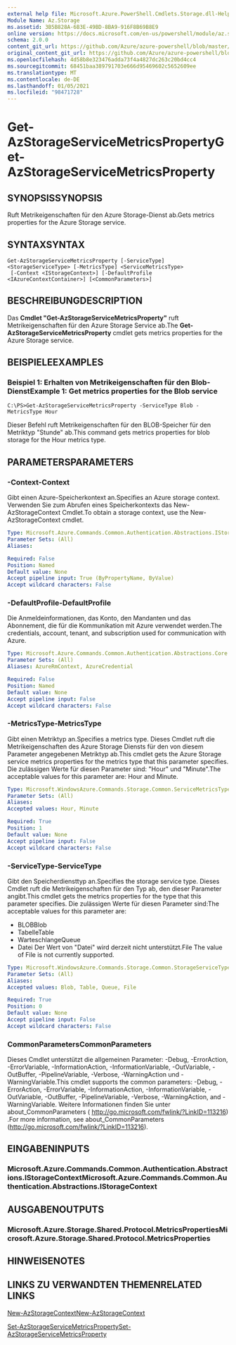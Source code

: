 ```yaml
---
external help file: Microsoft.Azure.PowerShell.Cmdlets.Storage.dll-Help.xml
Module Name: Az.Storage
ms.assetid: 3B5B828A-6B3E-49BD-8BA9-916F8B69B8E9
online version: https://docs.microsoft.com/en-us/powershell/module/az.storage/get-azstorageservicemetricsproperty
schema: 2.0.0
content_git_url: https://github.com/Azure/azure-powershell/blob/master/src/Storage/Storage.Management/help/Get-AzStorageServiceMetricsProperty.md
original_content_git_url: https://github.com/Azure/azure-powershell/blob/master/src/Storage/Storage.Management/help/Get-AzStorageServiceMetricsProperty.md
ms.openlocfilehash: 4d58b8e323476adda73f4a4827dc263c20bd4cc4
ms.sourcegitcommit: 68451baa389791703e666d95469602c5652609ee
ms.translationtype: MT
ms.contentlocale: de-DE
ms.lasthandoff: 01/05/2021
ms.locfileid: "98471728"
---
```

# <span data-ttu-id="c35e5-101">Get-AzStorageServiceMetricsProperty</span><span class="sxs-lookup"><span data-stu-id="c35e5-101">Get-AzStorageServiceMetricsProperty</span></span>

## <span data-ttu-id="c35e5-102">SYNOPSIS</span><span class="sxs-lookup"><span data-stu-id="c35e5-102">SYNOPSIS</span></span>
<span data-ttu-id="c35e5-103">Ruft Metrikeigenschaften für den Azure Storage-Dienst ab.</span><span class="sxs-lookup"><span data-stu-id="c35e5-103">Gets metrics properties for the Azure Storage service.</span></span>

## <span data-ttu-id="c35e5-104">SYNTAX</span><span class="sxs-lookup"><span data-stu-id="c35e5-104">SYNTAX</span></span>

```
Get-AzStorageServiceMetricsProperty [-ServiceType] <StorageServiceType> [-MetricsType] <ServiceMetricsType>
 [-Context <IStorageContext>] [-DefaultProfile <IAzureContextContainer>] [<CommonParameters>]
```

## <span data-ttu-id="c35e5-105">BESCHREIBUNG</span><span class="sxs-lookup"><span data-stu-id="c35e5-105">DESCRIPTION</span></span>
<span data-ttu-id="c35e5-106">Das **Cmdlet "Get-AzStorageServiceMetricsProperty"** ruft Metrikeigenschaften für den Azure Storage Service ab.</span><span class="sxs-lookup"><span data-stu-id="c35e5-106">The **Get-AzStorageServiceMetricsProperty** cmdlet gets metrics properties for the Azure Storage service.</span></span>

## <span data-ttu-id="c35e5-107">BEISPIELE</span><span class="sxs-lookup"><span data-stu-id="c35e5-107">EXAMPLES</span></span>

### <span data-ttu-id="c35e5-108">Beispiel 1: Erhalten von Metrikeigenschaften für den Blob-Dienst</span><span class="sxs-lookup"><span data-stu-id="c35e5-108">Example 1: Get metrics properties for the Blob service</span></span>
```
C:\PS>Get-AzStorageServiceMetricsProperty -ServiceType Blob -MetricsType Hour
```

<span data-ttu-id="c35e5-109">Dieser Befehl ruft Metrikeigenschaften für den BLOB-Speicher für den Metriktyp "Stunde" ab.</span><span class="sxs-lookup"><span data-stu-id="c35e5-109">This command gets metrics properties for blob storage for the Hour metrics type.</span></span>

## <span data-ttu-id="c35e5-110">PARAMETERS</span><span class="sxs-lookup"><span data-stu-id="c35e5-110">PARAMETERS</span></span>

### <span data-ttu-id="c35e5-111">-Context</span><span class="sxs-lookup"><span data-stu-id="c35e5-111">-Context</span></span>
<span data-ttu-id="c35e5-112">Gibt einen Azure-Speicherkontext an.</span><span class="sxs-lookup"><span data-stu-id="c35e5-112">Specifies an Azure storage context.</span></span>
<span data-ttu-id="c35e5-113">Verwenden Sie zum Abrufen eines Speicherkontexts das New-AzStorageContext Cmdlet.</span><span class="sxs-lookup"><span data-stu-id="c35e5-113">To obtain a storage context, use the New-AzStorageContext cmdlet.</span></span>

```yaml
Type: Microsoft.Azure.Commands.Common.Authentication.Abstractions.IStorageContext
Parameter Sets: (All)
Aliases:

Required: False
Position: Named
Default value: None
Accept pipeline input: True (ByPropertyName, ByValue)
Accept wildcard characters: False
```

### <span data-ttu-id="c35e5-114">-DefaultProfile</span><span class="sxs-lookup"><span data-stu-id="c35e5-114">-DefaultProfile</span></span>
<span data-ttu-id="c35e5-115">Die Anmeldeinformationen, das Konto, den Mandanten und das Abonnement, die für die Kommunikation mit Azure verwendet werden.</span><span class="sxs-lookup"><span data-stu-id="c35e5-115">The credentials, account, tenant, and subscription used for communication with Azure.</span></span>

```yaml
Type: Microsoft.Azure.Commands.Common.Authentication.Abstractions.Core.IAzureContextContainer
Parameter Sets: (All)
Aliases: AzureRmContext, AzureCredential

Required: False
Position: Named
Default value: None
Accept pipeline input: False
Accept wildcard characters: False
```

### <span data-ttu-id="c35e5-116">-MetricsType</span><span class="sxs-lookup"><span data-stu-id="c35e5-116">-MetricsType</span></span>
<span data-ttu-id="c35e5-117">Gibt einen Metriktyp an.</span><span class="sxs-lookup"><span data-stu-id="c35e5-117">Specifies a metrics type.</span></span>
<span data-ttu-id="c35e5-118">Dieses Cmdlet ruft die Metrikeigenschaften des Azure Storage Diensts für den von diesem Parameter angegebenen Metriktyp ab.</span><span class="sxs-lookup"><span data-stu-id="c35e5-118">This cmdlet gets the Azure Storage service metrics properties for the metrics type that this parameter specifies.</span></span>
<span data-ttu-id="c35e5-119">Die zulässigen Werte für diesen Parameter sind: "Hour" und "Minute".</span><span class="sxs-lookup"><span data-stu-id="c35e5-119">The acceptable values for this parameter are: Hour and Minute.</span></span>

```yaml
Type: Microsoft.WindowsAzure.Commands.Storage.Common.ServiceMetricsType
Parameter Sets: (All)
Aliases:
Accepted values: Hour, Minute

Required: True
Position: 1
Default value: None
Accept pipeline input: False
Accept wildcard characters: False
```

### <span data-ttu-id="c35e5-120">-ServiceType</span><span class="sxs-lookup"><span data-stu-id="c35e5-120">-ServiceType</span></span>
<span data-ttu-id="c35e5-121">Gibt den Speicherdiensttyp an.</span><span class="sxs-lookup"><span data-stu-id="c35e5-121">Specifies the storage service type.</span></span>
<span data-ttu-id="c35e5-122">Dieses Cmdlet ruft die Metrikeigenschaften für den Typ ab, den dieser Parameter angibt.</span><span class="sxs-lookup"><span data-stu-id="c35e5-122">This cmdlet gets the metrics properties for the type that this parameter specifies.</span></span>
<span data-ttu-id="c35e5-123">Die zulässigen Werte für diesen Parameter sind:</span><span class="sxs-lookup"><span data-stu-id="c35e5-123">The acceptable values for this parameter are:</span></span>
- <span data-ttu-id="c35e5-124">BLOB</span><span class="sxs-lookup"><span data-stu-id="c35e5-124">Blob</span></span> 
- <span data-ttu-id="c35e5-125">Tabelle</span><span class="sxs-lookup"><span data-stu-id="c35e5-125">Table</span></span>
- <span data-ttu-id="c35e5-126">Warteschlange</span><span class="sxs-lookup"><span data-stu-id="c35e5-126">Queue</span></span>
- <span data-ttu-id="c35e5-127">Datei Der Wert von "Datei" wird derzeit nicht unterstützt.</span><span class="sxs-lookup"><span data-stu-id="c35e5-127">File The value of File is not currently supported.</span></span>

```yaml
Type: Microsoft.WindowsAzure.Commands.Storage.Common.StorageServiceType
Parameter Sets: (All)
Aliases:
Accepted values: Blob, Table, Queue, File

Required: True
Position: 0
Default value: None
Accept pipeline input: False
Accept wildcard characters: False
```

### <span data-ttu-id="c35e5-128">CommonParameters</span><span class="sxs-lookup"><span data-stu-id="c35e5-128">CommonParameters</span></span>
<span data-ttu-id="c35e5-129">Dieses Cmdlet unterstützt die allgemeinen Parameter: -Debug, -ErrorAction, -ErrorVariable, -InformationAction, -InformationVariable, -OutVariable, -OutBuffer, -PipelineVariable, -Verbose, -WarningAction und -WarningVariable.</span><span class="sxs-lookup"><span data-stu-id="c35e5-129">This cmdlet supports the common parameters: -Debug, -ErrorAction, -ErrorVariable, -InformationAction, -InformationVariable, -OutVariable, -OutBuffer, -PipelineVariable, -Verbose, -WarningAction, and -WarningVariable.</span></span> <span data-ttu-id="c35e5-130">Weitere Informationen finden Sie unter about_CommonParameters ( http://go.microsoft.com/fwlink/?LinkID=113216) .</span><span class="sxs-lookup"><span data-stu-id="c35e5-130">For more information, see about_CommonParameters (http://go.microsoft.com/fwlink/?LinkID=113216).</span></span>

## <span data-ttu-id="c35e5-131">EINGABEN</span><span class="sxs-lookup"><span data-stu-id="c35e5-131">INPUTS</span></span>

### <span data-ttu-id="c35e5-132">Microsoft.Azure.Commands.Common.Authentication.Abstractions.IStorageContext</span><span class="sxs-lookup"><span data-stu-id="c35e5-132">Microsoft.Azure.Commands.Common.Authentication.Abstractions.IStorageContext</span></span>

## <span data-ttu-id="c35e5-133">AUSGABEN</span><span class="sxs-lookup"><span data-stu-id="c35e5-133">OUTPUTS</span></span>

### <span data-ttu-id="c35e5-134">Microsoft.Azure.Storage.Shared.Protocol.MetricsProperties</span><span class="sxs-lookup"><span data-stu-id="c35e5-134">Microsoft.Azure.Storage.Shared.Protocol.MetricsProperties</span></span>

## <span data-ttu-id="c35e5-135">HINWEISE</span><span class="sxs-lookup"><span data-stu-id="c35e5-135">NOTES</span></span>

## <span data-ttu-id="c35e5-136">LINKS ZU VERWANDTEN THEMEN</span><span class="sxs-lookup"><span data-stu-id="c35e5-136">RELATED LINKS</span></span>

[<span data-ttu-id="c35e5-137">New-AzStorageContext</span><span class="sxs-lookup"><span data-stu-id="c35e5-137">New-AzStorageContext</span></span>](./New-AzStorageContext.md)

[<span data-ttu-id="c35e5-138">Set-AzStorageServiceMetricsProperty</span><span class="sxs-lookup"><span data-stu-id="c35e5-138">Set-AzStorageServiceMetricsProperty</span></span>](./Set-AzStorageServiceMetricsProperty.md)


